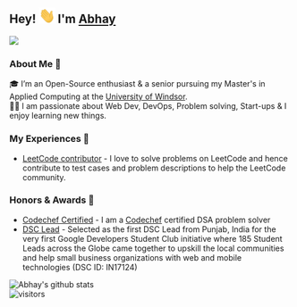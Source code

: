 ## Hey! <img src="https://github.com/alphasingh/alphasingh/blob/main/Hi.gif" width="29px"> I'm [Abhay](https://alphasingh.github.io/) 

<a href="https://www.linkedin.com/in/alphasingh/">
  <img align="left" width="24px" src="https://cdn.jsdelivr.net/npm/simple-icons@v3/icons/linkedin.svg"  />
</a>

<br />

### About Me 🚀
🎓 I’m an Open-Source enthusiast & a senior pursuing my Master's in Applied Computing at the [University of Windsor](https://www.uwindsor.ca/). </br>
👨‍💻  I am passionate about Web Dev, DevOps, Problem solving, Start-ups & I enjoy learning new things. </br>

### My Experiences 🙌
- [LeetCode contributor](https://github.com/LeetCode-Feedback/LeetCode-Feedback) - I love to solve problems on LeetCode and hence contribute to test cases and problem descriptions to help the LeetCode community.

### Honors & Awards 🏅
- [Codechef Certified](https://drive.google.com/file/d/112-Q6NHqinFacOarijNXNeUxZgncphQg/view) - I am a [Codechef](https://www.codechef.com/) certified DSA problem solver
- [DSC Lead](https://developers.google.com/community/gdsc/leads) - Selected as the first DSC Lead from Punjab, India for the very first Google Developers Student Club initiative where 185 Student Leads across the Globe came together to upskill the local communities and help small business organizations with web and mobile technologies (DSC ID: IN17124)

![Abhay's github stats](https://github-readme-stats.vercel.app/api?username=alphasingh&show_icons=true&hide_border=true)
<br />
![visitors](https://visitor-badge.laobi.icu/badge?page_id=alphasingh.alphasingh)
